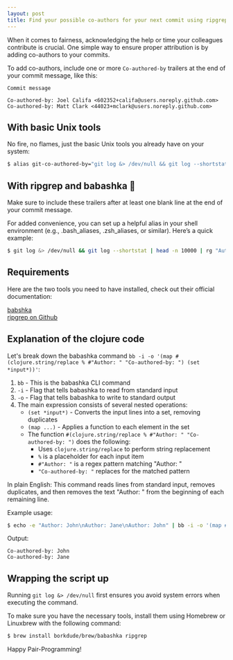 ```yaml
---
layout: post
title: Find your possible co-authors for your next commit using ripgrep and babashka
---
```


When it comes to fairness, acknowledging the help or time your colleagues
contribute is crucial. One simple way to ensure proper attribution is by adding
co-authors to your commits.

To add co-authors, include one or more `Co-authored-by` trailers at the end of
your commit message, like this:

```text
Commit message

Co-authored-by: Joel Califa <602352+califa@users.noreply.github.com>
Co-authored-by: Matt Clark <44023+mclark@users.noreply.github.com>
```

## With basic Unix tools

No fire, no flames, just the basic Unix tools you already have on your system:

```bash
$ alias git-co-authored-by="git log &> /dev/null && git log --shortstat | grep \"Author:\" | sed \"s/Author: //\" | sort -u | sed \"s/^/Co-authored-by: /\""
```

## With ripgrep and babashka 🚀

Make sure to include these trailers after at least one blank line at the end of
your commit message.

For added convenience, you can set up a helpful alias in your shell environment
(e.g., .bash_aliases, .zsh_aliases, or similar). Here’s a quick example:

```bash
$ git log &> /dev/null && git log --shortstat | head -n 10000 | rg "Author:" | bb -i -o '(map #(clojure.string/replace % #"Author: " "Co-authored-by: ") (set *input*))'
```

## Requirements

Here are the two tools you need to have installed, check out their official
documentation:

[babshka](https://babashka.org)\
[ripgrep on Github](https://github.com/BurntSushi/ripgrep)

## Explanation of the clojure code

Let's break down the babashka command
`bb -i -o '(map #(clojure.string/replace % #"Author: " "Co-authored-by: ") (set *input*))'`:

1. `bb` - This is the babashka CLI command
2. `-i` - Flag that tells babashka to read from standard input
3. `-o` - Flag that tells babashka to write to standard output
4. The main expression consists of several nested operations:
   - `(set *input*)` - Converts the input lines into a set, removing duplicates
   - `(map ...)` - Applies a function to each element in the set
   - The function `#(clojure.string/replace % #"Author: " "Co-authored-by: ")`
     does the following:
     - Uses `clojure.string/replace` to perform string replacement
     - `%` is a placeholder for each input item
     - `#"Author: "` is a regex pattern matching "Author: "
     - `"Co-authored-by: "` replaces for the matched pattern

In plain English: This command reads lines from standard input, removes
duplicates, and then removes the text "Author: " from the beginning of each
remaining line.

Example usage:

```bash
$ echo -e "Author: John\nAuthor: Jane\nAuthor: John" | bb -i -o '(map #(clojure.string/replace % #"Author: " "Co-authored-by: ") (set *input*)))'
```

Output:

```text
Co-authored-by: John
Co-authored-by: Jane
```

## Wrapping the script up

Running `git log &> /dev/null` first ensures you avoid system errors when
executing the command.

To make sure you have the necessary tools, install them using Homebrew or
Linuxbrew with the following command:

```bash
$ brew install borkdude/brew/babashka ripgrep
```

Happy Pair-Programming!
